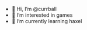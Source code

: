 - 👋 Hi, I’m @currball
- 👀 I’m interested in games
- 🌱 I’m currently learning haxel

<!---
currball/currball is a ✨ special ✨ repository because its `README.md` (this file) appears on your GitHub profile.
You can click the Preview link to take a look at your changes.
--->
